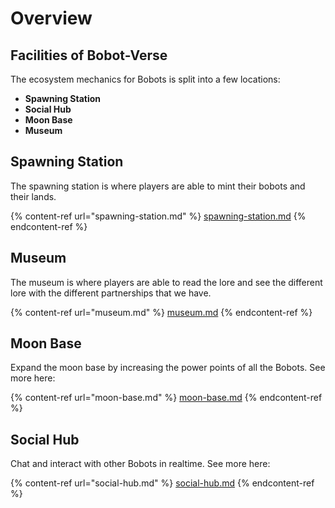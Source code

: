 # Overview

## Facilities of Bobot-Verse

The ecosystem mechanics for Bobots is split into a few locations:

* **Spawning Station**&#x20;
* **Social Hub**
* **Moon Base**
* **Museum**

## Spawning Station

The spawning station is where players are able to mint their bobots and their lands.&#x20;

{% content-ref url="spawning-station.md" %}
[spawning-station.md](spawning-station.md)
{% endcontent-ref %}

## Museum

The museum is where players are able to read the lore and see the different lore with the different partnerships that we have. &#x20;

{% content-ref url="museum.md" %}
[museum.md](museum.md)
{% endcontent-ref %}

## Moon Base

Expand the moon base by increasing the power points of all the Bobots. See more here:

{% content-ref url="moon-base.md" %}
[moon-base.md](moon-base.md)
{% endcontent-ref %}

## **Social Hub**

Chat and interact with other Bobots in realtime. See more here:

{% content-ref url="social-hub.md" %}
[social-hub.md](social-hub.md)
{% endcontent-ref %}
